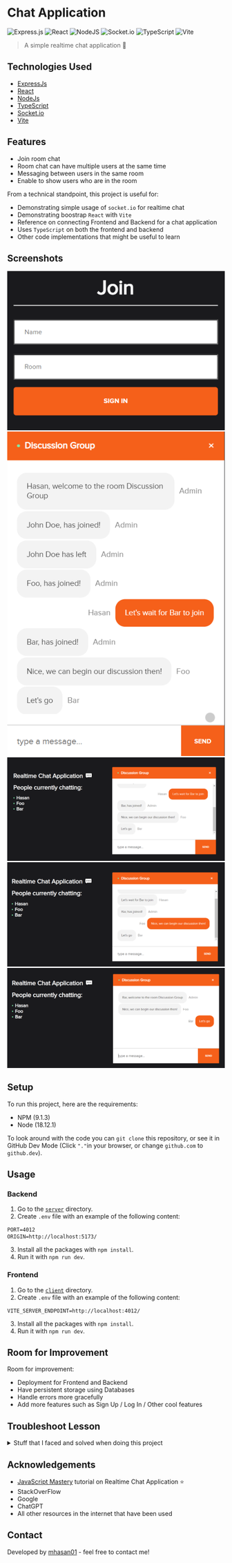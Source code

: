 # Chat Application

![Express.js](https://img.shields.io/badge/express.js-%23404d59.svg?style=for-the-badge&logo=express&logoColor=%2361DAFB)
![React](https://img.shields.io/badge/react-%2320232a.svg?style=for-the-badge&logo=react&logoColor=%2361DAFB)
![NodeJS](https://img.shields.io/badge/node.js-6DA55F?style=for-the-badge&logo=node.js&logoColor=white)
![Socket.io](https://img.shields.io/badge/Socket.io-black?style=for-the-badge&logo=socket.io&badgeColor=010101)
![TypeScript](https://img.shields.io/badge/typescript-%23007ACC.svg?style=for-the-badge&logo=typescript&logoColor=white)
![Vite](https://img.shields.io/badge/vite-%23646CFF.svg?style=for-the-badge&logo=vite&logoColor=white)


> A simple realtime chat application 💬

## Technologies Used

- [ExpressJs](https://expressjs.com/)
- [React](https://reactjs.org/)
- [NodeJs](https://nodejs.org/en/)
- [TypeScript](https://www.typescriptlang.org/)
- [Socket.io](https://socket.io/)
- [Vite](https://vitejs.dev/)

## Features

- Join room chat
- Room chat can have multiple users at the same time
- Messaging between users in the same room
- Enable to show users who are in the room

From a technical standpoint, this project is useful for:

- Demonstrating simple usage of `socket.io` for realtime chat
- Demonstrating boostrap `React` with `Vite`
- Reference on connecting Frontend and Backend for a chat application
- Uses `TypeScript` on both the frontend and backend
- Other code implementations that might be useful to learn

## Screenshots

![join](./docs/images/join.png)
![mobile-chat](./docs/images/mobile-chat.png)
![hasan-chat](./docs/images/hasan-chat.png)
![foo-chat](./docs/images/foo-chat.png)
![bar-chat](./docs/images/bar-chat.png)

## Setup

To run this project, here are the requirements:

- NPM (9.1.3)
- Node (18.12.1)

To look around with the code you can `git clone` this repository, or see it in GitHub Dev Mode (Click `"."`in your browser, or change `github.com` to `github.dev`).

## Usage

### Backend

1. Go to the [`server`](./server) directory.
2. Create `.env` file with an example of the following content:
```
PORT=4012
ORIGIN=http://localhost:5173/
```
3. Install all the packages with `npm install`.
4. Run it with `npm run dev`.

### Frontend

1. Go to the [`client`](./client) directory.
2. Create `.env` file with an example of the following content:
```
VITE_SERVER_ENDPOINT=http://localhost:4012/
```
3. Install all the packages with `npm install`.
4. Run it with `npm run dev`.

## Room for Improvement

Room for improvement:

- Deployment for Frontend and Backend
- Have persistent storage using Databases
- Handle errors more gracefully
- Add more features such as Sign Up / Log In / Other cool features

## Troubleshoot Lesson

<details>
  <summary>Stuff that I faced and solved when doing this project</summary>

- If you can’t declare the same variable in one project in express, use `export {}` as stated in [here](https://stackoverflow.com/a/62912102/15574446).
  - Or use`allowSyntheticDefaultImports` and `esModuleInterop` in `tsconfig.json` to be able to use `import` in project.
- Having Environment Variable Error → **Ensure** that `.env` is on the same folder with `package.json` file 🤦‍♂️.
- Having CORS error → Use `transports: ['websocket']` in Client and setup CORS in server, see more info [here](https://stackoverflow.com/a/66076532/15574446).
- `<React.StrictMode/>` made `useEffect()` render twice for some reason, see more info [here](https://stackoverflow.com/questions/61254372/my-react-component-is-rendering-twice-because-of-strict-mode).
- See how to use absolute import on `React` and `Vite` [here](https://dev.to/abdeldjalilhachimi/how-to-avoid-long-path-import-using-react-with-ts-and-vite-4e2h).

</details>

## Acknowledgements

- [JavaScript Mastery](https://github.com/adrianhajdin) tutorial on Realtime Chat Application ⭐
- StackOverFlow
- Google
- ChatGPT
- All other resources in the internet that have been used


## Contact

Developed by [mhasan01](https://mhasan01.com/) - feel free to contact me!
